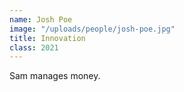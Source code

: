 ```yaml
---
name: Josh Poe
image: "/uploads/people/josh-poe.jpg"
title: Innovation
class: 2021
---
```


Sam manages money.
